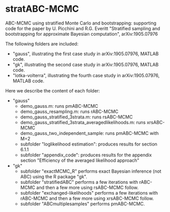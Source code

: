 # stratABC-MCMC
ABC-MCMC using stratified Monte Carlo and bootstrapping: supporting code for the paper by 
U. Picchini and R.G. Everitt "Stratified sampling and bootstrapping for approximate Bayesian computation", arXiv:1905.07976

The following folders are included:
- "gauss", illustrating the first case study in arXiv:1905.07976, MATLAB code.
- "gk", illustrating the second case study in arXiv:1905.07976, MATLAB code.
- "lotka-volterra", illustrating the fourth case study in arXiv:1905.07976, MATLAB code.

Here we describe the content of each folder:
- "gauss"
    - demo_gauss.m: runs pmABC-MCMC
    - demo_gauss_resampling.m: runs rABC-MCMC
    - demo_gauss_stratified_3strata.m: runs rsABC-MCMC
    - demo_gauss_stratified_3strata_averagedlikelihoods.m: runs xrsABC-MCMC
    - demo_gauss_two_independent_sample: runs pmABC-MCMC with M=2
    - subfolder "loglikelihood estimation": produces results for section 6.1.1
    - subfolder "appendix_code": produces results for the appendix section "Efficiency of the averaged likelihood approach" 
- "gk"
    - subfolder "exactMCMC_R" performs exact Bayesian inference (not ABC) using the R package "gk".
    - subfolder "stratifiedABC" performs a few iterations with rABC-MCMC and then a few more using rsABC-MCMC follow.
    - subfolder "exchanged-likelihoods" performs a few iterations with rABC-MCMC and then a few more using xrsABC-MCMC follow.
    - subfolder "ABCmultiplesamples" performs pmABC-MCMC.
    

